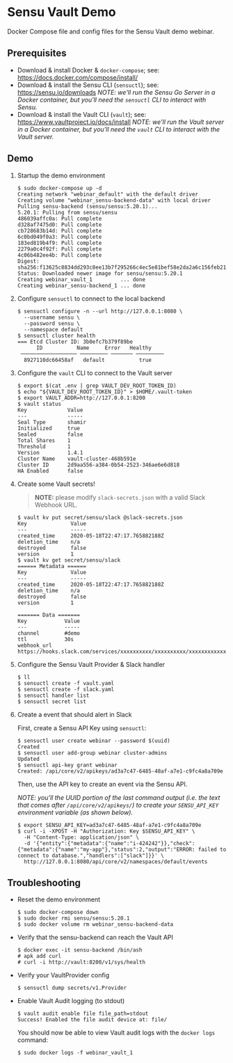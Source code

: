 
# Sensu Vault Demo 

Docker Compose file and config files for the Sensu Vault demo webinar.

## Prerequisites 

- Download & install Docker & `docker-compose`; see: https://docs.docker.com/compose/install/
- Download & install the Sensu CLI (`sensuctl`); see: https://sensu.io/downloads 
  _NOTE: we'll run the Sensu Go Server in a Docker container, but you'll need
  the `sensuctl` CLI to interact with Sensu._
- Download & install the Vault CLI (`vault`); see: https://www.vaultproject.io/docs/install 
  _NOTE: we'll run the Vault server in a Docker container, but you'll need the
  `vault` CLI to interact with the Vault server._

## Demo 

1. Startup the demo environment 

   ```
   $ sudo docker-compose up -d
   Creating network "webinar_default" with the default driver
   Creating volume "webinar_sensu-backend-data" with local driver
   Pulling sensu-backend (sensu/sensu:5.20.1)...
   5.20.1: Pulling from sensu/sensu
   486039affc0a: Pull complete
   d328af7475d0: Pull complete
   cb728683b14d: Pull complete
   6c0bd049f0a3: Pull complete
   183ed819b4f9: Pull complete
   2279a0c4f92f: Pull complete
   4c06b482ee4b: Pull complete
   Digest: sha256:f13625c8834dd293c8ee13b7f295266c4ec5e81bef58e2da2a6c156feb212c68
   Status: Downloaded newer image for sensu/sensu:5.20.1
   Creating webinar_vault_1         ... done
   Creating webinar_sensu-backend_1 ... done
   ```

2. Configure `sensuctl` to connect to the local backend

   ```   
   $ sensuctl configure -n --url http://127.0.0.1:8080 \
     --username sensu \
     --password sensu \
     --namespace default
   $ sensuctl cluster health
   === Etcd Cluster ID: 3b0efc7b379f89be
         ID           Name     Error   Healthy  
    ────────────────── ───────── ─────── ───────── 
     8927110dc66458af   default           true
   ```

3. Configure the `vault` CLI to connect to the Vault server

   ```
   $ export $(cat .env | grep VAULT_DEV_ROOT_TOKEN_ID)
   $ echo "${VAULT_DEV_ROOT_TOKEN_ID}" > $HOME/.vault-token
   $ export VAULT_ADDR=http://127.0.0.1:8200
   $ vault status
   Key             Value
   ---             -----
   Seal Type       shamir
   Initialized     true
   Sealed          false
   Total Shares    1
   Threshold       1
   Version         1.4.1
   Cluster Name    vault-cluster-468b591e
   Cluster ID      2d9aa556-a384-0b54-2523-346ae6e6d818
   HA Enabled      false
   ```

4. Create some Vault secrets!

   > **NOTE:** please modify `slack-secrets.json` with a valid Slack Webhook 
     URL. 

   ```
   $ vault kv put secret/sensu/slack @slack-secrets.json 
   Key              Value
   ---              -----
   created_time     2020-05-18T22:47:17.765882188Z
   deletion_time    n/a
   destroyed        false
   version          1
   $ vault kv get secret/sensu/slack 
   ====== Metadata ======
   Key              Value
   ---              -----
   created_time     2020-05-18T22:47:17.765882188Z
   deletion_time    n/a
   destroyed        false
   version          1
   
   ======= Data =======
   Key            Value
   ---            -----
   channel        #demo
   ttl            30s
   webhook_url    https://hooks.slack.com/services/xxxxxxxxxx/xxxxxxxxxx/xxxxxxxxxxxxxxxxxxxx
   ```

4. Configure the Sensu Vault Provider & Slack handler 

   ```
   $ ll
   $ sensuctl create -f vault.yaml
   $ sensuctl create -f slack.yaml 
   $ sensuctl handler list 
   $ sensuctl secret list 
   ```

5. Create a event that should alert in Slack 

   First, create a Sensu API Key using `sensuctl`:

   ```
   $ sensuctl user create webinar --password $(uuid)
   Created
   $ sensuctl user add-group webinar cluster-admins
   Updated
   $ sensuctl api-key grant webinar 
   Created: /api/core/v2/apikeys/ad3a7c47-6485-48af-a7e1-c9fc4a8a709e
   ```


   Then, use the API key to create an event via the Sensu API.

   _NOTE: you'll the UUID portion of the last command output (i.e. the text 
   that comes after `/api/core/v2/apikeys/`) to create your `SENSU_API_KEY` 
   environment variable (as shown below)._

   ```
   $ export SENSU_API_KEY=ad3a7c47-6485-48af-a7e1-c9fc4a8a709e
   $ curl -i -XPOST -H "Authorization: Key $SENSU_API_KEY" \
     -H "Content-Type: application/json" \
     -d '{"entity":{"metadata":{"name":"i-424242"}},"check":{"metadata":{"name":"my-app"},"status":2,"output":"ERROR: failed to connect to database.","handlers":["slack"]}}' \
     http://127.0.0.1:8080/api/core/v2/namespaces/default/events
   ```


## Troubleshooting 

- Reset the demo environment 

  ```
  $ sudo docker-compose down 
  $ sudo docker rmi sensu/sensu:5.20.1
  $ sudo docker volume rm webinar_sensu-backend-data
  ```

- Verify that the sensu-backend can reach the Vault API

  ```
  $ docker exec -it sensu-backend /bin/ash 
  # apk add curl 
  # curl -i http://vault:8200/v1/sys/health 
  ``` 

- Verify your VaultProvider config 

  ```
  $ sensuctl dump secrets/v1.Provider 
  ```

- Enable Vault Audit logging (to stdout)

  ```
  $ vault audit enable file file_path=stdout
  Success! Enabled the file audit device at: file/
  ``` 

  You should now be able to view Vault audit logs with the `docker logs`
  command: 
  
  ```
  $ sudo docker logs -f webinar_vault_1
  ```
